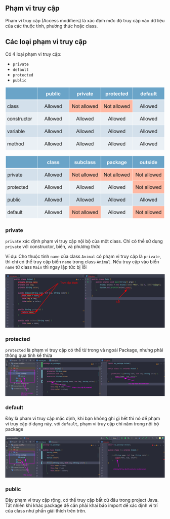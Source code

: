 ## Phạm vi truy cập 

Phạm vi truy cập (Access modifiers) là xác định mức độ truy cập vào dữ liệu của các thuộc tính, phương thức hoặc class.  

## Các loại phạm vi truy cập  

Có 4 loại phạm vi truy cập:  
- `private`
- `default`
- `protected`
- `public`  

![image](../image/access_modifiers.png)

![image](../image/access_modifiers_2.png)  

### private  
`private` xác định phạm vi truy cập nội bộ của một class. Chỉ có thể sử dụng `private` với constructor, biến, và phương thức  

Ví dụ: Cho thuộc tính `name` của class `Animal` có phạm vi truy cập là `private`, thì chỉ có thể truy cập biến `name` trong class `Animal`. Nếu truy cập vào biến `name` từ class `Main` thì ngay lập tức bị lỗi  

![image](../image/access_modifier_3.png)  

### protected  
`protected` là phạm vi truy cập có thể từ trong và ngoài Package, nhưng phải thông qua tính kế thừa  
![image](../image/access_modifier_4.png)  

### default  
Đây là phạm vi truy cập mặc định, khi bạn không ghi gì hết thì nó để phạm vi truy cập ở dạng này. với `default`, phạm vi truy cập chỉ năm trong nội bộ package  

![image](../image/access_modifier_5.png)

### public  
Đây phạm vi truy cập rộng, có thể truy cập bất cứ đâu trong project Java. Tất nhiên khi khác package để cần phải khai báo import để xác định ví trí của class như phần giải thích trên trên.